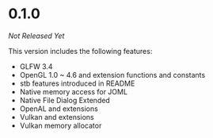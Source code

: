 # 0.1.0

_Not Released Yet_

This version includes the following features:

- GLFW 3.4
- OpenGL 1.0 ~ 4.6 and extension functions and constants
- stb features introduced in README
- Native memory access for JOML
- Native File Dialog Extended
- OpenAL and extensions
- Vulkan and extensions
- Vulkan memory allocator
